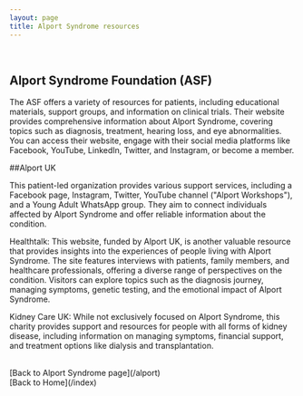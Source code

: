 ```yaml
---
layout: page
title: Alport Syndrome resources
---
```


<br>

## Alport Syndrome Foundation (ASF)

The ASF offers a variety of resources for patients, including educational materials, support groups, and information on clinical trials. Their website provides comprehensive information about Alport Syndrome, covering topics such as diagnosis, treatment, hearing loss, and eye abnormalities. You can access their website, engage with their social media platforms like Facebook, YouTube, LinkedIn, Twitter, and Instagram, or become a member.

##Alport UK

This patient-led organization provides various support services, including a Facebook page, Instagram, Twitter, YouTube channel ("Alport Workshops"), and a Young Adult WhatsApp group. They aim to connect individuals affected by Alport Syndrome and offer reliable information about the condition.

Healthtalk: This website, funded by Alport UK, is another valuable resource that provides insights into the experiences of people living with Alport Syndrome. The site features interviews with patients, family members, and healthcare professionals, offering a diverse range of perspectives on the condition. Visitors can explore topics such as the diagnosis journey, managing symptoms, genetic testing, and the emotional impact of Alport Syndrome.

Kidney Care UK: While not exclusively focused on Alport Syndrome, this charity provides support and resources for people with all forms of kidney disease, including information on managing symptoms, financial support, and treatment options like dialysis and transplantation.

<br>
[Back to Alport Syndrome page](/alport)
<br>
[Back to Home](/index)
